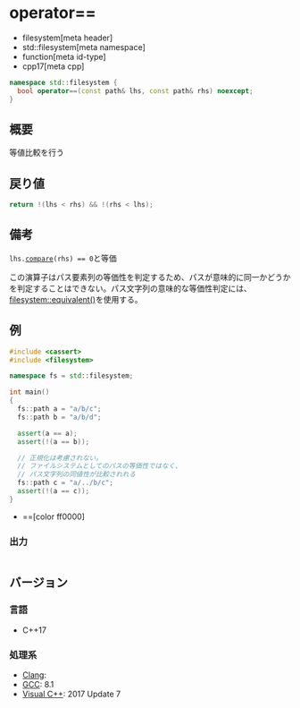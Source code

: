 # operator==
* filesystem[meta header]
* std::filesystem[meta namespace]
* function[meta id-type]
* cpp17[meta cpp]

```cpp
namespace std::filesystem {
  bool operator==(const path& lhs, const path& rhs) noexcept;
}
```

## 概要
等値比較を行う


## 戻り値
```cpp
return !(lhs < rhs) && !(rhs < lhs);
```


## 備考
`lhs.`[`compare`](compare.md)`(rhs) == 0`と等価

この演算子はパス要素列の等価性を判定するため、パスが意味的に同一かどうかを判定することはできない。パス文字列の意味的な等価性判定には、[filesystem::equivalent()](/reference/filesystem/equivalent.md)を使用する。

## 例
```cpp example
#include <cassert>
#include <filesystem>

namespace fs = std::filesystem;

int main()
{
  fs::path a = "a/b/c";
  fs::path b = "a/b/d";

  assert(a == a);
  assert(!(a == b));

  // 正規化は考慮されない。
  // ファイルシステムとしてのパスの等価性ではなく、
  // パス文字列の同値性が比較されれる
  fs::path c = "a/../b/c";
  assert(!(a == c));
}
```
* ==[color ff0000]

### 出力
```
```

## バージョン
### 言語
- C++17

### 処理系
- [Clang](/implementation.md#clang):
- [GCC](/implementation.md#gcc): 8.1
- [Visual C++](/implementation.md#visual_cpp): 2017 Update 7
